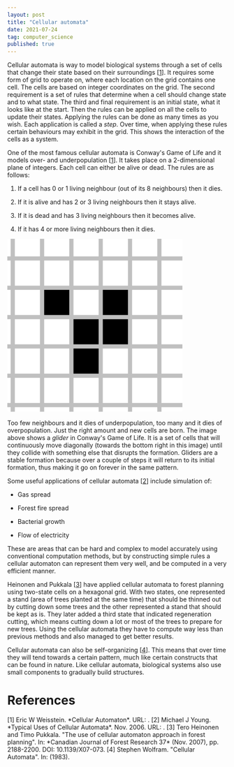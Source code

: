 ```yaml
---
layout: post
title: "Cellular automata"
date: 2021-07-24
tag: computer_science
published: true
---
```


Cellular automata is way to model biological systems through a set of
cells that change their state based on their surroundings [[1](#cellular)]. It
requires some form of grid to operate on, where each location on the
grid contains one cell. The cells are based on integer coordinates on
the grid. The second requirement is a set of rules that determine when a
cell should change state and to what state. The third and final
requirement is an initial state, what it looks like at the start. Then
the rules can be applied on all the cells to update their states.
Applying the rules can be done as many times as you wish. Each
application is called a *step*. Over time, when applying these rules
certain behaviours may exhibit in the grid. This shows the interaction
of the cells as a system.

One of the most famous cellular automata is Conway's Game of Life and it
models over- and underpopulation [[1](#cellular)]. It takes place on a
2-dimensional plane of integers. Each cell can either be alive or dead.
The rules are as follows:

1.  If a cell has 0 or 1 living neighbour (out of its 8 neighbours) then
    it dies.

2.  If it is alive and has 2 or 3 living neighbours then it stays alive.

3.  If it is dead and has 3 living neighbours then it becomes alive.

4.  If it has 4 or more living neighbours then it dies.

![A glider in Conway's Game of Life](/assets/cellular-automata-glider.png)

Too few neighbours and it dies of underpopulation, too many and it dies
of overpopulation. Just the right amount and new cells are born. The image above 
shows a *glider* in Conway's Game of Life. It is a set of cells that
will continuously move diagonally (towards the bottom right in this
image) until they collide with something else that disrupts the
formation. Gliders are a stable formation because over a couple of steps
it will return to its initial formation, thus making it go on forever in
the same pattern.

Some useful applications of cellular automata [[2](#uses)] include simulation
of:

-   Gas spread

-   Forest fire spread

-   Bacterial growth

-   Flow of electricity

These are areas that can be hard and complex to model accurately using
conventional computation methods, but by constructing simple rules a
cellular automaton can represent them very well, and be computed in a
very efficient manner.

Heinonen and Pukkala [[3](#trees)] have applied cellular automata to forest planning using
two-state cells on a hexagonal grid. With two states, one represented a
stand (area of trees planted at the same time) that should be thinned
out by cutting down some trees and the other represented a stand that
should be kept as is. They later added a third state that indicated
regeneration cutting, which means cutting down a lot or most of the
trees to prepare for new trees. Using the cellular automata they have to
compute way less than previous methods and also managed to get better
results.

Cellular automata can also be self-organizing [[4](#stephen)]. This means
that over time they will tend towards a certain pattern, much like
certain constructs that can be found in nature. Like cellular automata,
biological systems also use small components to gradually build
structures.

# References
<a name="cellular"/>
[1] Eric W Weisstein. *Cellular Automaton*. URL: <https://mathworld.wolfram.com/CellularAutomaton.html>.

<a name="uses"/>
[2] Michael J Young. *Typical Uses of Cellular Automata*. Nov. 2006. URL: <http://www.mjyonline.com/CellularAutomataUses.htm>.

<a name="trees"/>
[3] Tero Heinonen and Timo Pukkala. "The use of cellular automaton approach in forest planning". In: *Canadian Journal of Forest Research 37* (Nov. 2007), pp. 2188-2200. DOI: 10.1139/X07-073.

<a name="stephen"/>
[4] Stephen Wolfram. "Cellular Automata". In: (1983).
